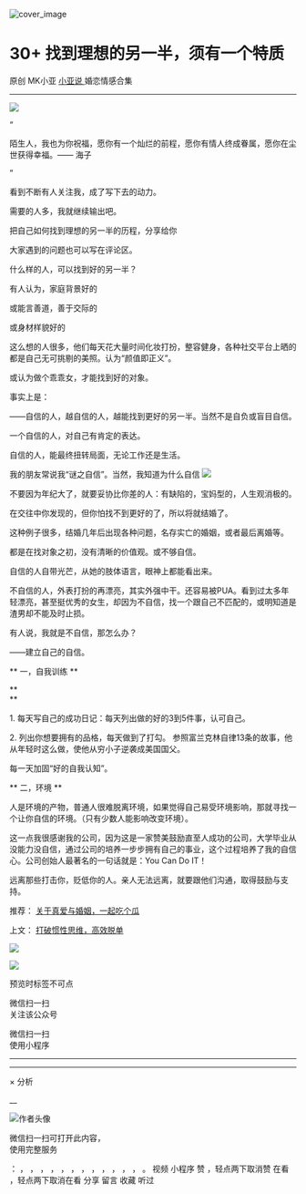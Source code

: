 ![cover_image](https://mmbiz.qlogo.cn/mmbiz_jpg/A8SKDch4cJEePAxkmaGPHSSL6efiaqmvgOvyOWcUWKOoYmgAA46DibjoT0eXIkAThjH8dNLRd5Jx07AAD9G5ibYyA/0?wx_fmt=jpeg)

#  30+ 找到理想的另一半，须有一个特质

原创  MK小亚  [ 小亚说 ](https://mp.weixin.qq.com/mp/appmsgalbum?__biz=MzUxNDAwNTk0MQ==&action=getalbum&album_id=2093731317958901761#wechat_redirect) 婚恋情感合集

__ _ _ _ _

![](https://mmbiz.qpic.cn/mmbiz_jpg/A8SKDch4cJEePAxkmaGPHSSL6efiaqmvg62QQjCMqeeLcvaXXhQP1AyZ2xPFsXfk3pGiccew4OutY9bjUAGPKYCA/640?wx_fmt=jpeg)

  
“

陌生人，我也为你祝福，愿你有一个灿烂的前程，愿你有情人终成眷属，愿你在尘世获得幸福。—— 海子

”  

看到不断有人关注我，成了写下去的动力。

  

需要的人多，我就继续输出吧。

  

把自己如何找到理想的另一半的历程，分享给你

  

大家遇到的问题也可以写在评论区。

  

什么样的人，可以找到好的另一半？

  

有人认为，家庭背景好的

  

或能言善道，善于交际的

  

或身材样貌好的

  

这么想的人很多，他们每天花大量时间化妆打扮，整容健身，各种社交平台上晒的都是自己无可挑剔的美照。认为“颜值即正义”。

  

或认为做个乖乖女，才能找到好的对象。

  

事实上是：

——自信的人，越自信的人，越能找到更好的另一半。当然不是自负或盲目自信。

  

一个自信的人，对自己有肯定的表达。

  

自信的人，能最终扭转局面，无论工作还是生活。

  

我的朋友常说我“谜之自信”。当然，我知道为什么自信
![](https://mmbiz.qpic.cn/mmbiz_png/A8SKDch4cJEePAxkmaGPHSSL6efiaqmvgZynuXlckshjTaAibxD8ciaKN2TyOCzicTrUbib7xgDBM2lA0ZVnicX3R04A/640?wx_fmt=png)

  

不要因为年纪大了，就要妥协比你差的人：有缺陷的，宝妈型的，人生观消极的。

  

在交往中你发现的，但你怕找不到更好的了，所以将就结婚了。

  

这种例子很多，结婚几年后出现各种问题，名存实亡的婚姻，或者最后离婚等。

  

都是在找对象之初，没有清晰的价值观。或不够自信。

  

自信的人自带光芒，从她的肢体语言，眼神上都能看出来。

  

不自信的人，外表打扮的再漂亮，其实外强中干。还容易被PUA。看到过太多年轻漂亮，甚至挺优秀的女生，却因为不自信，找一个跟自己不匹配的，或明知道是渣男却不能及时止损。

  

有人说，我就是不自信，那怎么办？

  

——建立自己的自信。

  

** 一，自我训练  **

**  
**

1\. 每天写自己的成功日记：每天列出做的好的3到5件事，认可自己。

  

2\. 列出你想要拥有的品格，每天做到了打勾。  参照富兰克林自律13条的故事，他从年轻时这么做，使他从穷小子逆袭成美国国父。

  

每一天加固“好的自我认知”。

  

** 二，环境  **

  

人是环境的产物，普通人很难脱离环境，如果觉得自己易受环境影响，那就寻找一个让你自信的环境。（只有少数人能影响改变环境）。

  

这一点我很感谢我的公司，因为这是一家赞美鼓励直至人成功的公司，大学毕业从没能力没自信，通过公司的培养一步步拥有自己的事业，这个过程培养了我的自信心。公司创始人最著名的一句话就是：You
Can Do IT！

  

远离那些打击你，贬低你的人。亲人无法远离，就要跟他们沟通，取得鼓励与支持。

  

推荐： [ 关于真爱与婚姻，一起吃个瓜
](http://mp.weixin.qq.com/s?__biz=MzUxNDAwNTk0MQ==&mid=2247484171&idx=1&sn=1eb5657773f32102438d67562073d66b&chksm=f94dcdd1ce3a44c78f29e31ccb783af8e6e526f1664dba48931799198b02a69f9c3e6e28dbb3&scene=21#wechat_redirect)  

上文： [ 打破惯性思维，高效脱单
](http://mp.weixin.qq.com/s?__biz=MzUxNDAwNTk0MQ==&mid=2247484458&idx=1&sn=95a586e8cf968a6d0a6019407459d51a&chksm=f94dcaf0ce3a43e60b5ac750dac1c59037ac852e5a11c1f7dcedb845767ae8ac293067bec010&scene=21#wechat_redirect)

![](https://mmbiz.qpic.cn/mmbiz_gif/b96CibCt70iaZ7Bia3Wm91cEuWhERXfCYjTia9tf7aMjVBNRETSa2NpGjCV6tyNvgCLos8LBgwEgxcwaIw8zdOsG7A/640?wx_fmt=gif)

![](https://mmbiz.qpic.cn/mmbiz_jpg/A8SKDch4cJEicCnqTxiatgGquhIicZ1wJ1Dth5YOOzoYV7U4N3HmiaO0vVAzjOpBVdtF0gnL632Fc7HqiaDmgveQDEw/640?wx_fmt=jpeg)

  

  

  

预览时标签不可点

微信扫一扫  
关注该公众号



微信扫一扫  
使用小程序

****



****



×  分析

__

![作者头像](http://mmbiz.qpic.cn/mmbiz_png/A8SKDch4cJE0KicTMyrVCx3VLqEgic5sJ1V5QeGZTibG9GLZlSCXSj5ByXNkib5PBrZVMkI41KKxgwE1K9gfypUeRg/0?wx_fmt=png)

微信扫一扫可打开此内容，  
使用完整服务

：  ，  ，  ，  ，  ，  ，  ，  ，  ，  ，  ，  ，  。  视频  小程序  赞  ，轻点两下取消赞  在看  ，轻点两下取消在看
分享  留言  收藏  听过

